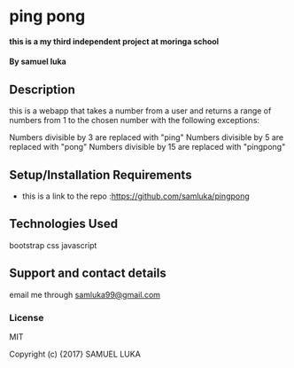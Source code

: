 # ping pong

#### this is  a my third independent project at moringa school

#### By samuel luka

## Description

this is a webapp that  takes a number from a user and returns a range of numbers from 1 to the chosen number with the following exceptions:

Numbers divisible by 3 are replaced with "ping"
Numbers divisible by 5 are replaced with "pong"
Numbers divisible by 15 are replaced with "pingpong"
## Setup/Installation Requirements

* this is a link to the repo :https://github.com/samluka/pingpong






## Technologies Used

bootstrap
css
javascript
## Support and contact details

email me through samluka99@gmail.com
### License

MIT

Copyright (c) {2017} SAMUEL LUKA
